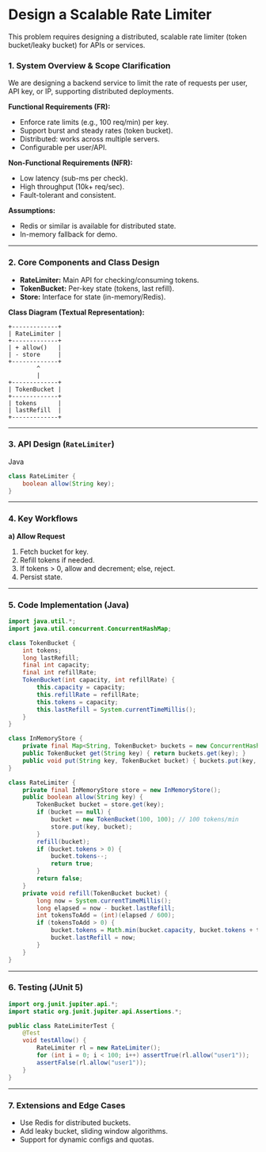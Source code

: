 # Design a Scalable Rate Limiter

This problem requires designing a distributed, scalable rate limiter (token bucket/leaky bucket) for APIs or services.

### **1. System Overview & Scope Clarification**

We are designing a backend service to limit the rate of requests per user, API key, or IP, supporting distributed deployments.

**Functional Requirements (FR):**
- Enforce rate limits (e.g., 100 req/min) per key.
- Support burst and steady rates (token bucket).
- Distributed: works across multiple servers.
- Configurable per user/API.

**Non-Functional Requirements (NFR):**
- Low latency (sub-ms per check).
- High throughput (10k+ req/sec).
- Fault-tolerant and consistent.

**Assumptions:**
- Redis or similar is available for distributed state.
- In-memory fallback for demo.

---

### **2. Core Components and Class Design**

- **RateLimiter:** Main API for checking/consuming tokens.
- **TokenBucket:** Per-key state (tokens, last refill).
- **Store:** Interface for state (in-memory/Redis).

**Class Diagram (Textual Representation):**

```
+-------------+
| RateLimiter |
+-------------+
| + allow()   |
| - store     |
+-------------+
        ^
        |
+-------------+
| TokenBucket |
+-------------+
| tokens      |
| lastRefill  |
+-------------+
```

---

### **3. API Design (`RateLimiter`)**

Java

```java
class RateLimiter {
    boolean allow(String key);
}
```

---

### **4. Key Workflows**

**a) Allow Request**
1. Fetch bucket for key.
2. Refill tokens if needed.
3. If tokens > 0, allow and decrement; else, reject.
4. Persist state.

---

### **5. Code Implementation (Java)**

```java
import java.util.*;
import java.util.concurrent.ConcurrentHashMap;

class TokenBucket {
    int tokens;
    long lastRefill;
    final int capacity;
    final int refillRate;
    TokenBucket(int capacity, int refillRate) {
        this.capacity = capacity;
        this.refillRate = refillRate;
        this.tokens = capacity;
        this.lastRefill = System.currentTimeMillis();
    }
}

class InMemoryStore {
    private final Map<String, TokenBucket> buckets = new ConcurrentHashMap<>();
    public TokenBucket get(String key) { return buckets.get(key); }
    public void put(String key, TokenBucket bucket) { buckets.put(key, bucket); }
}

class RateLimiter {
    private final InMemoryStore store = new InMemoryStore();
    public boolean allow(String key) {
        TokenBucket bucket = store.get(key);
        if (bucket == null) {
            bucket = new TokenBucket(100, 100); // 100 tokens/min
            store.put(key, bucket);
        }
        refill(bucket);
        if (bucket.tokens > 0) {
            bucket.tokens--;
            return true;
        }
        return false;
    }
    private void refill(TokenBucket bucket) {
        long now = System.currentTimeMillis();
        long elapsed = now - bucket.lastRefill;
        int tokensToAdd = (int)(elapsed / 600);
        if (tokensToAdd > 0) {
            bucket.tokens = Math.min(bucket.capacity, bucket.tokens + tokensToAdd);
            bucket.lastRefill = now;
        }
    }
}
```

---

### **6. Testing (JUnit 5)**

```java
import org.junit.jupiter.api.*;
import static org.junit.jupiter.api.Assertions.*;

public class RateLimiterTest {
    @Test
    void testAllow() {
        RateLimiter rl = new RateLimiter();
        for (int i = 0; i < 100; i++) assertTrue(rl.allow("user1"));
        assertFalse(rl.allow("user1"));
    }
}
```

---

### **7. Extensions and Edge Cases**
- Use Redis for distributed buckets.
- Add leaky bucket, sliding window algorithms.
- Support for dynamic configs and quotas.
